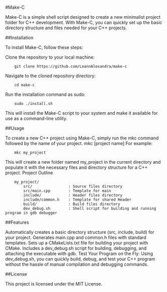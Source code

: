 #Make-C

Make-C is a simple shell script designed to create a new minimalist project folder for C++ development. With Make-C, you can quickly set up the basic directory structure and files needed for your C++ projects.

##Installation

To install Make-C, follow these steps:

Clone the repository to your local machine:
```
    git clone https://github.com/LeannAlexandra/make-c
```
Navigate to the cloned repository directory:
```
    cd make-c
```
Run the installation command as sudo:
```
    sudo ./install.sh
```
This will install the Make-C script to your system and make it available for use as a command-line utility.

##Usage

To create a new C++ project using Make-C, simply run the mkc command followed by the name of your project. mkc [project name] For example:

```
    mkc my_project
```
This will create a new folder named my_project in the current directory and populate it with the necessary files and directory structure for a C++ project.
Project Outline
```
    my_project/
        src/                : Source files directory
        src/main.cpp        : Template for main
        include/            : Header files directory
        include/common.h    : Template for shared Header
        build/              : Build files directory
        dev_debug.sh        : Shell script for building and running program in gdb debugger
```

##Features

Automatically creates a basic directory structure (src, include, build) for your project.
Generates main.cpp and common.h files with standard templates.
Sets up a CMakeLists.txt file for building your project with CMake.
Includes a dev_debug.sh script for building, debugging, and attaching the executable with gdb.
Test Your Program on the Fly:
Using dev_debug.sh, you can quickly build, debug, and test your C++ program without the hassle of manual compilation and debugging commands.

##License

This project is licensed under the MIT License.